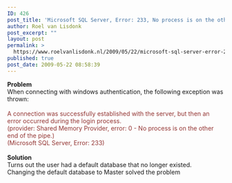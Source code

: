 ```yaml
---
ID: 426
post_title: 'Microsoft SQL Server, Error: 233, No process is on the other end of the pipe'
author: Roel van Lisdonk
post_excerpt: ""
layout: post
permalink: >
  https://www.roelvanlisdonk.nl/2009/05/22/microsoft-sql-server-error-233-no-process-is-on-the-other-end-of-the-pipe/
published: true
post_date: 2009-05-22 08:58:39
---
```

<div class="padten">   <div class="ms-inputuserfield padfive seventyp">     <div>       <div class="ExternalClass9185D5057FFE4C4CAC412E997D0DA01F">         <p><strong>Problem</strong>            <br />When connecting with windows authentication, the following exception was thrown:            <br />            <br /><span style="color: #943634">A connection was successfully established with the server, but then an error occurred during the login process.              <br />(provider: Shared Memory Provider, error: 0 - No process is on the other end of the pipe.)               <br />(Microsoft SQL Server, Error: 233)</span>            <br />            <br /><strong>Solution</strong>            <br />Turns out the user had a default database that no longer existed.             <br />Changing the default database to Master solved the problem</p>       </div>     </div>   </div> </div>